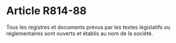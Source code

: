 # Article R814-88

Tous les registres et documents prévus par les textes législatifs ou réglementaires sont ouverts et établis au nom de la société.
